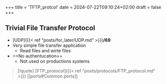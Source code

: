 +++
title = 'TFTP_protcol'
date = 2024-07-22T09:10:24+02:00
draft = false
+++

## Trivial File Transfer Protocol 
- [UDP]({{< ref "posts/for_later/UDP.md" >}})**/69**   
- Very simple file transfer application 
	- Read files and wirte files 
- ==No authentucation==
	- Not used on productions systems 


>[!quote] [FTP_protocol]({{< ref "posts/protocols/FTP_protocol.md" >}})  [[ports#Common ports]]